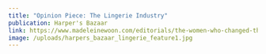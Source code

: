```yaml
---
title: "Opinion Piece: The Lingerie Industry"
publication: Harper's Bazaar
link: https://www.madeleinewoon.com/editorials/the-women-who-changed-the-lingerie-industry/
image: /uploads/harpers_bazaar_lingerie_feature1.jpg
---
```

